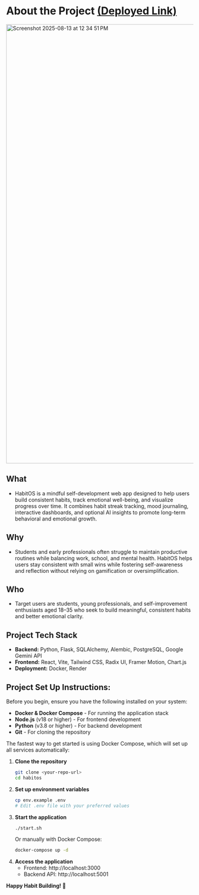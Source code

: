 # About the Project [(Deployed Link)](https://habitos-frontend.onrender.com/)

<img width="1050" height="1180" alt="Screenshot 2025-08-13 at 12 34 51 PM" src="https://github.com/user-attachments/assets/a1c88e6f-dd51-48d7-aa7c-e3f44f62032e" />

## What
- HabitOS is a mindful self-development web app designed to help users build consistent habits, track emotional well-being, and visualize progress over time. It combines habit streak tracking, mood journaling, interactive dashboards, and optional AI insights to promote long-term behavioral and emotional growth.

## Why
- Students and early professionals often struggle to maintain productive routines while balancing work, school, and mental health. HabitOS helps users stay consistent with small wins while fostering self-awareness and reflection without relying on gamification or oversimplification.
  
## Who
- Target users are students, young professionals, and self-improvement enthusiasts aged 18–35 who seek to build meaningful, consistent habits and better emotional clarity.
  
## Project Tech Stack 
- **Backend:** Python, Flask, SQLAlchemy, Alembic, PostgreSQL, Google Gemini API
- **Frontend:** React, Vite, Tailwind CSS, Radix UI, Framer Motion, Chart.js
- **Deployment:** Docker, Render

## Project Set Up Instructions:
Before you begin, ensure you have the following installed on your system:

- **Docker & Docker Compose** - For running the application stack
- **Node.js** (v18 or higher) - For frontend development
- **Python** (v3.8 or higher) - For backend development
- **Git** - For cloning the repository

The fastest way to get started is using Docker Compose, which will set up all services automatically:

1. **Clone the repository**
   ```bash
   git clone <your-repo-url>
   cd habitos
   ```
2. **Set up environment variables**
   ```bash
   cp env.example .env
   # Edit .env file with your preferred values
   ```
3. **Start the application**
   ```bash
   ./start.sh
   ```
   Or manually with Docker Compose:
   ```bash
   docker-compose up -d
   ```
4. **Access the application**
   - Frontend: http://localhost:3000
   - Backend API: http://localhost:5001

**Happy Habit Building! 🎯**
